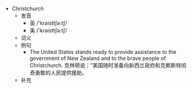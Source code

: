 - Christchurch
  - 发音
    - 英 /'kraisttʃə:tʃ/
    - 美 /'kraisttʃə:tʃ/
  - 词义
  - 例句
    - The United States stands ready to provide assistance to the government of New Zealand and to the brave people of Christchurch. 克林顿说：“美国随时准备向新西兰政府和克赖斯特彻奇勇敢的人民提供援助。
  - 补充